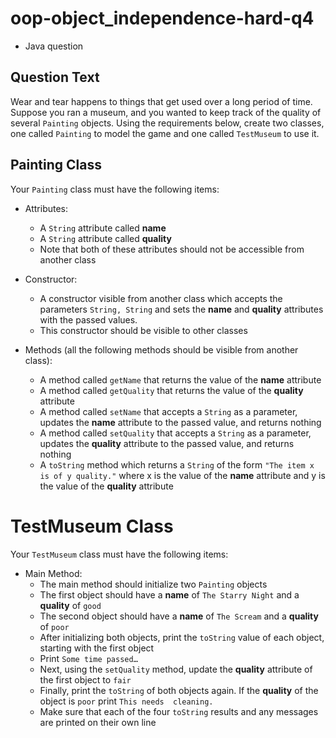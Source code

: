 # oop-object_independence-hard-q4

- Java question

## Question Text

Wear and tear happens to things that get used over a long period of time. Suppose you ran a museum, and you wanted to 
keep track of the quality of several `Painting` objects. Using the requirements below, create two classes, one called 
`Painting` to model the game and one called `TestMuseum` to use it.

## Painting Class

Your `Painting` class must have the following items:

- Attributes:
    - A `String` attribute called **name**
    - A `String` attribute called **quality**
    - Note that both of these attributes should not be accessible from another class

- Constructor:
    - A constructor visible from another class which accepts the parameters `String, String` and sets the **name**
      and **quality** attributes with the passed values.
    - This constructor should be visible to other classes

- Methods (all the following methods should be visible from another class):
    - A method called `getName` that returns the value of the **name** attribute
    - A method called `getQuality` that returns the value of the **quality** attribute
    - A method called `setName` that accepts a `String` as a parameter, updates the **name** attribute to the passed 
     value, and returns nothing
    - A method called `setQuality` that accepts a `String` as a parameter, updates the **quality** attribute to the
      passed value, and returns nothing
    - A `toString` method which returns a `String` of the form `"The item x is of y quality."` where x is the value
      of the **name** attribute and y is the value of the **quality** attribute

# TestMuseum Class

Your `TestMuseum` class must have the following items:

- Main Method:
    - The main method should initialize two `Painting` objects
    - The first object should have a **name** of `The Starry Night` and a **quality** of `good`
    - The second object should have a **name** of `The Scream` and a **quality** of `poor`
    - After initializing both objects, print the `toString` value of each object, starting with the first object
    - Print `Some time passed…`
    - Next, using the `setQuality` method, update the **quality** attribute of the first object to `fair`
    - Finally, print the `toString` of both objects again. If the **quality** of the object is `poor` print `This needs 
      cleaning.`
    - Make sure that each of the four `toString` results and any messages are printed on their own line

